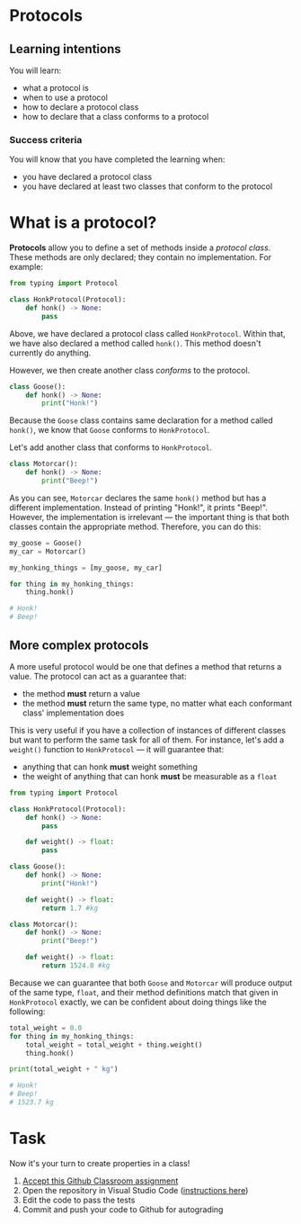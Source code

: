 # Protocols

## Learning intentions

You will learn:

- what a protocol is
- when to use a protocol
- how to declare a protocol class
- how to declare that a class conforms to a protocol

### Success criteria

You will know that you have completed the learning when:

- you have declared a protocol class
- you have declared at least two classes that conform to the protocol

# What is a protocol?

**Protocols** allow you to define a set of methods inside a *protocol class*. These methods are only declared; they contain no implementation. For example:

```python
from typing import Protocol

class HonkProtocol(Protocol):
	def honk() -> None:
		pass
```

Above, we have declared a protocol class called ``HonkProtocol``. Within that, we have also declared a method called ``honk()``. This method doesn't currently do anything.

However, we then create another class *conforms* to the protocol.

```python
class Goose():
	def honk() -> None:
		print("Honk!")
```

Because the ``Goose`` class contains same declaration for a method called ``honk()``, we know that ``Goose`` conforms to ``HonkProtocol``.

Let's add another class that conforms to ``HonkProtocol``.

```python
class Motorcar():
	def honk() -> None:
		print("Beep!")
```

As you can see, ``Motorcar`` declares the same ``honk()`` method but has a different implementation. Instead of printing "Honk!", it prints "Beep!". However, the implementation is irrelevant — the important thing is that both classes contain the appropriate method. Therefore, you can do this:

```python
my_goose = Goose()
my_car = Motorcar()

my_honking_things = [my_goose, my_car]

for thing in my_honking_things:
	thing.honk()

# Honk!
# Beep!
```

## More complex protocols

A more useful protocol would be one that defines a method that returns a value. The protocol can act as a guarantee that:

- the method **must** return a value
- the method **must** return the same type, no matter what each conformant class' implementation does

This is very useful if you have a collection of instances of different classes but want to perform the same task for all of them. For instance, let's add a ``weight()`` function to ``HonkProtocol`` — it will guarantee that:

- anything that can honk **must** weight something
- the weight of anything that can honk **must** be measurable as a ``float``

```python
from typing import Protocol

class HonkProtocol(Protocol):
	def honk() -> None:
		pass

	def weight() -> float:
		pass

class Goose():
	def honk() -> None:
		print("Honk!")

	def weight() -> float:
		return 1.7 #kg

class Motorcar():
	def honk() -> None:
		print("Beep!")

	def weight() -> float:
		return 1524.0 #kg
```

Because we can guarantee that both ``Goose`` and ``Motorcar`` will produce output of the same type, ``float``, and their method definitions match that given in ``HonkProtocol`` exactly, we can be confident about doing things like the following:

```python
total_weight = 0.0
for thing in my_honking_things:
	total_weight = total_weight + thing.weight()
	thing.honk()

print(total_weight + " kg")

# Honk!
# Beep!
# 1523.7 kg
```

# Task

Now it's your turn to create properties in a class!

1. [Accept this Github Classroom assignment](#task)
2. Open the repository in Visual Studio Code ([instructions here](../../Classroom/README.md))
3. Edit the code to pass the tests
4. Commit and push your code to Github for autograding